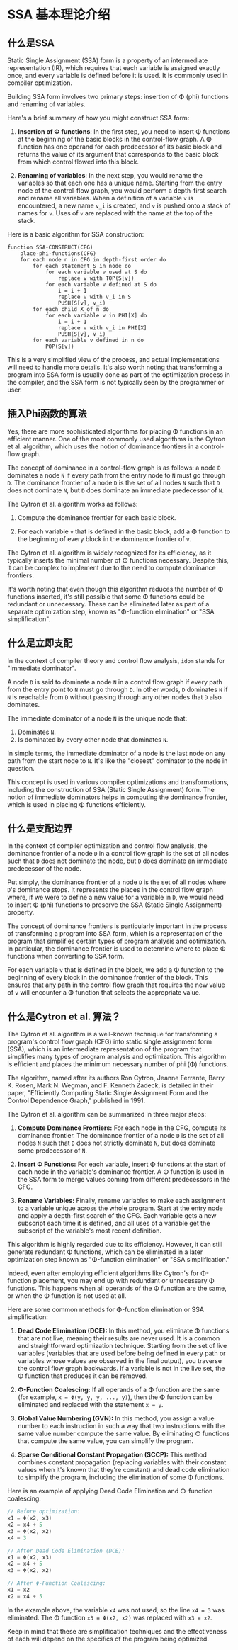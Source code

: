 # SSA 基本理论介绍

## 什么是SSA

Static Single Assignment (SSA) form is a property of an intermediate representation (IR), which requires that each variable is assigned exactly once, and every variable is defined before it is used. It is commonly used in compiler optimization.

Building SSA form involves two primary steps: insertion of Φ (phi) functions and renaming of variables.

Here's a brief summary of how you might construct SSA form:

1. **Insertion of Φ functions**: In the first step, you need to insert Φ functions at the beginning of the basic blocks in the control-flow graph. A Φ function has one operand for each predecessor of its basic block and returns the value of its argument that corresponds to the basic block from which control flowed into this block.

2. **Renaming of variables**: In the next step, you would rename the variables so that each one has a unique name. Starting from the entry node of the control-flow graph, you would perform a depth-first search and rename all variables. When a definition of a variable `v` is encountered, a new name `v_i` is created, and `v` is pushed onto a stack of names for `v`. Uses of `v` are replaced with the name at the top of the stack.

Here is a basic algorithm for SSA construction:

```
function SSA-CONSTRUCT(CFG)
    place-phi-functions(CFG)
    for each node n in CFG in depth-first order do
        for each statement S in node do
            for each variable v used at S do
                replace v with TOP(S[v])
            for each variable v defined at S do
                i = i + 1
                replace v with v_i in S
                PUSH(S[v], v_i)
        for each child X of n do
            for each variable v in PHI[X] do
                i = i + 1
                replace v with v_i in PHI[X]
                PUSH(S[v], v_i)
        for each variable v defined in n do
            POP(S[v])
```

This is a very simplified view of the process, and actual implementations will need to handle more details. It's also worth noting that transforming a program into SSA form is usually done as part of the optimization process in the compiler, and the SSA form is not typically seen by the programmer or user.

## 插入Phi函数的算法
Yes, there are more sophisticated algorithms for placing Φ functions in an efficient manner. One of the most commonly used algorithms is the Cytron et al. algorithm, which uses the notion of dominance frontiers in a control-flow graph.

The concept of dominance in a control-flow graph is as follows: a node `D` dominates a node `N` if every path from the entry node to `N` must go through `D`. The dominance frontier of a node `D` is the set of all nodes `N` such that `D` does not dominate `N`, but `D` does dominate an immediate predecessor of `N`.

The Cytron et al. algorithm works as follows:

1. Compute the dominance frontier for each basic block.

2. For each variable `v` that is defined in the basic block, add a Φ function to the beginning of every block in the dominance frontier of `v`.

The Cytron et al. algorithm is widely recognized for its efficiency, as it typically inserts the minimal number of Φ functions necessary. Despite this, it can be complex to implement due to the need to compute dominance frontiers.

It's worth noting that even though this algorithm reduces the number of Φ functions inserted, it's still possible that some Φ functions could be redundant or unnecessary. These can be eliminated later as part of a separate optimization step, known as "Φ-function elimination" or "SSA simplification".

## 什么是立即支配

In the context of compiler theory and control flow analysis, `idom` stands for "immediate dominator". 

A node `D` is said to dominate a node `N` in a control flow graph if every path from the entry point to `N` must go through `D`. In other words, `D` dominates `N` if `N` is reachable from `D` without passing through any other nodes that `D` also dominates.

The immediate dominator of a node `N` is the unique node that:

1. Dominates `N`.
2. Is dominated by every other node that dominates `N`.

In simple terms, the immediate dominator of a node is the last node on any path from the start node to `N`. It's like the "closest" dominator to the node in question.

This concept is used in various compiler optimizations and transformations, including the construction of SSA (Static Single Assignment) form. The notion of immediate dominators helps in computing the dominance frontier, which is used in placing Φ functions efficiently.

## 什么是支配边界

In the context of compiler optimization and control flow analysis, the dominance frontier of a node `D` in a control flow graph is the set of all nodes such that `D` does not dominate the node, but `D` does dominate an immediate predecessor of the node.

Put simply, the dominance frontier of a node `D` is the set of all nodes where `D`'s dominance stops. It represents the places in the control flow graph where, if we were to define a new value for a variable in `D`, we would need to insert Φ (phi) functions to preserve the SSA (Static Single Assignment) property.

The concept of dominance frontiers is particularly important in the process of transforming a program into SSA form, which is a representation of the program that simplifies certain types of program analysis and optimization. In particular, the dominance frontier is used to determine where to place Φ functions when converting to SSA form.

For each variable `v` that is defined in the block, we add a Φ function to the beginning of every block in the dominance frontier of the block. This ensures that any path in the control flow graph that requires the new value of `v` will encounter a Φ function that selects the appropriate value.

## 什么是Cytron et al. 算法？
The Cytron et al. algorithm is a well-known technique for transforming a program's control flow graph (CFG) into static single assignment form (SSA), which is an intermediate representation of the program that simplifies many types of program analysis and optimization. This algorithm is efficient and places the minimum necessary number of phi (Φ) functions.

The algorithm, named after its authors Ron Cytron, Jeanne Ferrante, Barry K. Rosen, Mark N. Wegman, and F. Kenneth Zadeck, is detailed in their paper, "Efficiently Computing Static Single Assignment Form and the Control Dependence Graph," published in 1991.

The Cytron et al. algorithm can be summarized in three major steps:

1. **Compute Dominance Frontiers:** For each node in the CFG, compute its dominance frontier. The dominance frontier of a node `D` is the set of all nodes `N` such that `D` does not strictly dominate `N`, but does dominate some predecessor of `N`.

2. **Insert Φ Functions:** For each variable, insert Φ functions at the start of each node in the variable's dominance frontier. A Φ function is used in the SSA form to merge values coming from different predecessors in the CFG.

3. **Rename Variables:** Finally, rename variables to make each assignment to a variable unique across the whole program. Start at the entry node and apply a depth-first search of the CFG. Each variable gets a new subscript each time it is defined, and all uses of a variable get the subscript of the variable's most recent definition.

This algorithm is highly regarded due to its efficiency. However, it can still generate redundant Φ functions, which can be eliminated in a later optimization step known as "Φ-function elimination" or "SSA simplification."


Indeed, even after employing efficient algorithms like Cytron's for Φ-function placement, you may end up with redundant or unnecessary Φ functions. This happens when all operands of the Φ function are the same, or when the Φ function is not used at all.

Here are some common methods for Φ-function elimination or SSA simplification:

1. **Dead Code Elimination (DCE):** In this method, you eliminate Φ functions that are not live, meaning their results are never used. It is a common and straightforward optimization technique. Starting from the set of live variables (variables that are used before being defined in every path or variables whose values are observed in the final output), you traverse the control flow graph backwards. If a variable is not in the live set, the Φ function that produces it can be removed.

2. **Φ-Function Coalescing:** If all operands of a Φ function are the same (for example, `x = Φ(y, y, y, ..., y)`), then the Φ function can be eliminated and replaced with the statement `x = y`.

3. **Global Value Numbering (GVN):** In this method, you assign a value number to each instruction in such a way that two instructions with the same value number compute the same value. By eliminating Φ functions that compute the same value, you can simplify the program.

4. **Sparse Conditional Constant Propagation (SCCP):** This method combines constant propagation (replacing variables with their constant values when it's known that they're constant) and dead code elimination to simplify the program, including the elimination of some Φ functions.

Here is an example of applying Dead Code Elimination and Φ-function coalescing:

```cpp
// Before optimization:
x1 = Φ(x2, x3)
x2 = x4 + 5
x3 = Φ(x2, x2)
x4 = 3

// After Dead Code Elimination (DCE):
x1 = Φ(x2, x3)
x2 = x4 + 5
x3 = Φ(x2, x2)

// After Φ-Function Coalescing:
x1 = x2
x2 = x4 + 5
```

In the example above, the variable `x4` was not used, so the line `x4 = 3` was eliminated. The Φ function `x3 = Φ(x2, x2)` was replaced with `x3 = x2`.

Keep in mind that these are simplification techniques and the effectiveness of each will depend on the specifics of the program being optimized.
